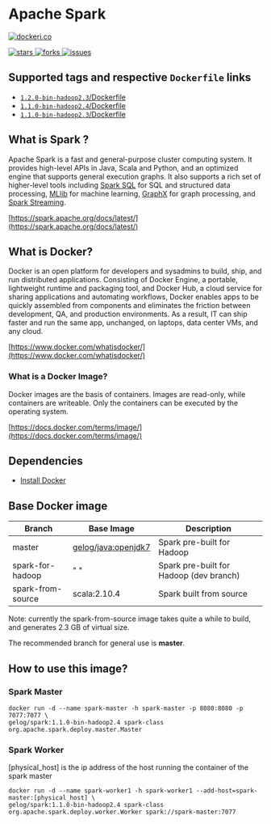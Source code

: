 # Apache Spark

[![dockeri.co](http://dockeri.co/image/gelog/spark)](https://registry.hub.docker.com/u/gelog/spark/)

[![stars](https://img.shields.io/github/stars/apache/spark.svg) ![forks](https://img.shields.io/github/forks/apache/spark.svg) ![issues](https://img.shields.io/github/issues/apache/spark.svg) ](https://github.com/apache/spark)

## Supported tags and respective `Dockerfile` links
- [`1.2.0-bin-hadoop2.3`/Dockerfile](https://github.com/GELOG/docker-ubuntu-spark/blob/master/1.2.0-bin-hadoop2.3/Dockerfile)
- [`1.1.0-bin-hadoop2.4`/Dockerfile](https://github.com/GELOG/docker-ubuntu-spark/blob/master/1.1.0-bin-hadoop2.4/Dockerfile)
- [`1.1.0-bin-hadoop2.3`/Dockerfile](https://github.com/GELOG/docker-ubuntu-spark/blob/master/1.1.0-bin-hadoop2.3/Dockerfile)

## What is Spark ?
Apache Spark is a fast and general-purpose cluster computing system. It provides high-level APIs in Java, Scala and Python, and an optimized engine that supports general execution graphs. It also supports a rich set of higher-level tools including [Spark SQL](https://spark.apache.org/docs/latest/sql-programming-guide.html) for SQL and structured data processing, [MLlib](https://spark.apache.org/docs/latest/mllib-guide.html) for machine learning, [GraphX](https://spark.apache.org/docs/latest/graphx-programming-guide.html) for graph processing, and [Spark Streaming](https://spark.apache.org/docs/latest/streaming-programming-guide.html).

[https://spark.apache.org/docs/latest/](https://spark.apache.org/docs/latest/)

## What is Docker?
Docker is an open platform for developers and sysadmins to build, ship, and run distributed applications. Consisting of Docker Engine, a portable, lightweight runtime and packaging tool, and Docker Hub, a cloud service for sharing applications and automating workflows, Docker enables apps to be quickly assembled from components and eliminates the friction between development, QA, and production environments. As a result, IT can ship faster and run the same app, unchanged, on laptops, data center VMs, and any cloud.

[https://www.docker.com/whatisdocker/](https://www.docker.com/whatisdocker/)

### What is a Docker Image?
Docker images are the basis of containers. Images are read-only, while containers are writeable. Only the containers can be executed by the operating system.

[https://docs.docker.com/terms/image/](https://docs.docker.com/terms/image/)

## Dependencies
* [Install Docker](https://docs.docker.com/installation/)

## Base Docker image

| Branch               | Base Image      | Description               |
| -------------------- | --------------- | ------------------------- |
| master               | [gelog/java:openjdk7](https://registry.hub.docker.com/u/gelog/java/) | Spark pre-built for Hadoop |
| spark-for-hadoop     | "             " | Spark pre-built for Hadoop (dev branch) |
| spark-from-source    | scala:2.10.4    | Spark built from source |

Note: currently the spark-from-source image takes quite a while to build, and generates 2.3 GB of virtual size.

The recommended branch for general use is **master**.

## How to use this image?

### Spark Master
    docker run -d --name spark-master -h spark-master -p 8080:8080 -p 7077:7077 \
    gelog/spark:1.1.0-bin-hadoop2.4 spark-class org.apache.spark.deploy.master.Master
### Spark Worker
[physical_host] is the ip address of the host running the container of the spark master

    docker run -d --name spark-worker1 -h spark-worker1 --add-host=spark-master:[physical_host] \
    gelog/spark:1.1.0-bin-hadoop2.4 spark-class org.apache.spark.deploy.worker.Worker spark://spark-master:7077
